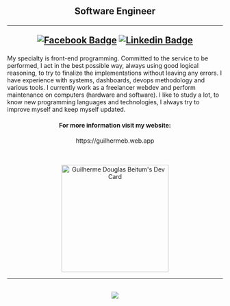 <h2 align="center">
Software Engineer
  
<hr>

[![Facebook Badge](https://img.shields.io/badge/-Facebook-0e76a8?style=flat-square&logo=Facebook&logoColor=white)](https://www.facebook.com/guilhermedouglas.beitum)
[![Linkedin Badge](https://img.shields.io/badge/-LinkedIn-0e76a8?style=flat-square&logo=Linkedin&logoColor=white)](https://www.linkedin.com/in/gdbeitum)
  
</h2>



My specialty is front-end programming.
Committed to the service to be performed, I act in the best possible way, always using good logical reasoning, to try to finalize the implementations without leaving any errors.
I have experience with systems, dashboards, devops methodology and various tools.
I currently work as a freelancer webdev and perform maintenance on computers (hardware and software).
I like to study a lot, to know new programming languages and technologies, I always try to improve myself and keep myself updated.
  
  
<div align="center">
 
<h4>For more information visit my website:</h4>
https://guilhermeb.web.app
  
<br>  
<br>  
<br>  
  
<a href="https://app.daily.dev/Xpsys"><img src="https://api.daily.dev/devcards/054637eb691e4d498bbe9483db54975d.png?r=cq1" width="250" alt="Guilherme Douglas Beitum's Dev Card"/></a>

</div>
  
<hr>
<br>   

<div align="center">
<img  src="https://github-profile-trophy.vercel.app/?username=GuilhermeDBeitum&row=2&column=2&margin-w=50&margin-h=15&theme=radical&title=MultiLanguage,Stars,Commits,Repositories,PullRequest">
</div>  
